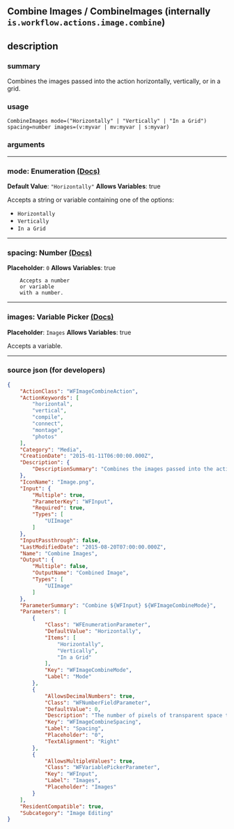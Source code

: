 
## Combine Images / CombineImages (internally `is.workflow.actions.image.combine`)


## description

### summary

Combines the images passed into the action horizontally, vertically, or in a grid.


### usage
```
CombineImages mode=("Horizontally" | "Vertically" | "In a Grid") spacing=number images=(v:myvar | mv:myvar | s:myvar)
```

### arguments

---

### mode: Enumeration [(Docs)](https://pfgithub.github.io/shortcutslang/gettingstarted#enum-select-field)
**Default Value**: `"Horizontally"`
**Allows Variables**: true



Accepts a string 
or variable
containing one of the options:

- `Horizontally`
- `Vertically`
- `In a Grid`

---

### spacing: Number [(Docs)](https://pfgithub.github.io/shortcutslang/gettingstarted#number-field)
**Placeholder**: `0`
**Allows Variables**: true



		Accepts a number 
		or variable
		with a number.

---

### images: Variable Picker [(Docs)](https://pfgithub.github.io/shortcutslang/gettingstarted#variable-picker-fields)
**Placeholder**: ```
		Images
		```
**Allows Variables**: true



Accepts a variable.

---

### source json (for developers)

```json
{
	"ActionClass": "WFImageCombineAction",
	"ActionKeywords": [
		"horizontal",
		"vertical",
		"compile",
		"connect",
		"montage",
		"photos"
	],
	"Category": "Media",
	"CreationDate": "2015-01-11T06:00:00.000Z",
	"Description": {
		"DescriptionSummary": "Combines the images passed into the action horizontally, vertically, or in a grid."
	},
	"IconName": "Image.png",
	"Input": {
		"Multiple": true,
		"ParameterKey": "WFInput",
		"Required": true,
		"Types": [
			"UIImage"
		]
	},
	"InputPassthrough": false,
	"LastModifiedDate": "2015-08-20T07:00:00.000Z",
	"Name": "Combine Images",
	"Output": {
		"Multiple": false,
		"OutputName": "Combined Image",
		"Types": [
			"UIImage"
		]
	},
	"ParameterSummary": "Combine ${WFInput} ${WFImageCombineMode}",
	"Parameters": [
		{
			"Class": "WFEnumerationParameter",
			"DefaultValue": "Horizontally",
			"Items": [
				"Horizontally",
				"Vertically",
				"In a Grid"
			],
			"Key": "WFImageCombineMode",
			"Label": "Mode"
		},
		{
			"AllowsDecimalNumbers": true,
			"Class": "WFNumberFieldParameter",
			"DefaultValue": 0,
			"Description": "The number of pixels of transparent space to place between consecutive images.",
			"Key": "WFImageCombineSpacing",
			"Label": "Spacing",
			"Placeholder": "0",
			"TextAlignment": "Right"
		},
		{
			"AllowsMultipleValues": true,
			"Class": "WFVariablePickerParameter",
			"Key": "WFInput",
			"Label": "Images",
			"Placeholder": "Images"
		}
	],
	"ResidentCompatible": true,
	"Subcategory": "Image Editing"
}
```
